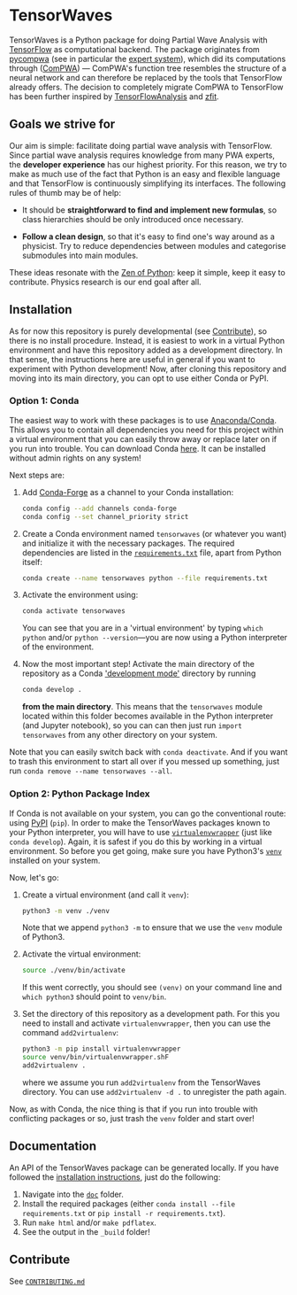 # TensorWaves

TensorWaves is a Python package for doing Partial Wave Analysis with [TensorFlow](https://www.tensorflow.org/) as computational backend. The package originates from [pycompwa](https://compwa.github.io/) (see in particular the [expert system](./tensorwaves/expertsystem)), which did its computations through ([ComPWA](https://github.com/ComPWA/ComPWA)) ― ComPWA's function tree resembles the structure of a neural network and can therefore be replaced by the tools that TensorFlow already offers. The decision to completely migrate ComPWA to TensorFlow has been further inspired by [TensorFlowAnalysis](https://gitlab.cern.ch/poluekt/TensorFlowAnalysis) and [zfit](https://github.com/zfit/zfit/).


## Goals we strive for

Our aim is simple: facilitate doing partial wave analysis with TensorFlow. Since partial wave analysis requires knowledge from many PWA experts, the **developer experience** has our highest priority. For this reason, we try to make as much use of the fact that Python is an easy and flexible language and that TensorFlow is continuously simplifying its interfaces. The following rules of thumb may be of help:

- It should be **straightforward to find and implement new formulas**, so class hierarchies should be only introduced once necessary.

- **Follow a clean design**, so that it's easy to find one's way around as a physicist. Try to reduce dependencies between modules and categorise submodules into main modules.

These ideas resonate with the [Zen of Python](https://www.python.org/dev/peps/pep-0020/): keep it simple, keep it easy to contribute. Physics research is our end goal after all.


## Installation

As for now this repository is purely developmental (see [Contribute](#contribute)), so there is no install procedure. Instead, it is easiest to work in a virtual Python environment and have this repository added as a development directory. In that sense, the instructions here are useful in general if you want to experiment with Python development! Now, after cloning this repository and moving into its main directory, you can opt to use either Conda or PyPI.

### Option 1: Conda
The easiest way to work with these packages is to use [Anaconda/Conda](https://www.anaconda.com/). This allows you to contain all dependencies you need for this project within a virtual environment that you can easily throw away or replace later on if you run into trouble. You can download Conda [here](https://www.anaconda.com/distribution/#download-section). It can be installed without admin rights on any system!

Next steps are:
1. Add [Conda-Forge](https://conda-forge.org/) as a channel to your Conda installation:
   ```bash
   conda config --add channels conda-forge
   conda config --set channel_priority strict
   ```

2. Create a Conda environment named `tensorwaves` (or whatever you want) and initialize it with the necessary packages. The required dependencies are listed in the [`requirements.txt`](./requirements.txt) file, apart from Python itself:
   ```bash
   conda create --name tensorwaves python --file requirements.txt
   ```

3. Activate the environment using:
   ```bash
   conda activate tensorwaves
   ```
   You can see that you are in a 'virtual environment' by typing `which python` and/or `python --version`—you are now using a Python interpreter of the environment.

4. Now the most important step! Activate the main directory of the repository as a Conda ['development mode'](https://docs.conda.io/projects/conda-build/en/latest/resources/commands/conda-develop.html) directory by running
   ```bash
   conda develop .
   ```
   **from the main directory**. This means that the `tensorwaves` module located within this folder becomes available in the Python interpreter (and Jupyter notebook), so you can can then just run `import tensorwaves` from any other directory on your system.

Note that you can easily switch back with `conda deactivate`. And if you want to trash this environment to start all over if you messed up something, just run `conda remove --name tensorwaves --all`.

### Option 2: Python Package Index
If Conda is not available on your system, you can go the conventional route: using [PyPI](https://pypi.org/) (`pip`). In order to make the TensorWaves packages known to your Python interpreter, you will have to use [`virtualenvwrapper`](https://virtualenvwrapper.readthedocs.io/en/latest/) (just like `conda develop`). Again, it is safest if you do this by working in a virtual environment. So before you get going, make sure you have Python3's [`venv`](https://docs.python.org/3/library/venv.html) installed on your system.

Now, let's go:
1. Create a virtual environment (and call it `venv`):
   ```bash
   python3 -m venv ./venv
   ```
   Note that we append `python3 -m` to ensure that we use the `venv` module of Python3.

2. Activate the virtual environment:
   ```bash
   source ./venv/bin/activate
   ```
   If this went correctly, you should see `(venv)` on your command line and `which python3` should point to `venv/bin`.

3. Set the directory of this repository as a development path. For this you need to install and activate `virtualenvwrapper`, then you can use the command `add2virtualenv`:
   ```bash
   python3 -m pip install virtualenvwrapper
   source venv/bin/virtualenvwrapper.shF
   add2virtualenv .
   ```
   where we assume you run `add2virtualenv` from the TensorWaves directory. You can use `add2virtualenv -d .` to unregister the path again.

Now, as with Conda, the nice thing is that if you run into trouble with conflicting packages or so, just trash the `venv` folder and start over!


## Documentation

An API of the TensorWaves package can be generated locally. If you have followed the [installation instructions](#installation), just do the following:

1. Navigate into the [`doc`](./doc) folder.
2. Install the required packages (either `conda install --file requirements.txt` or `pip install -r requirements.txt`).
3. Run `make html` and/or `make pdflatex`.
4. See the output in the `_build` folder!


## Contribute

See [`CONTRIBUTING.md`](./CONTRIBUTING.md)
